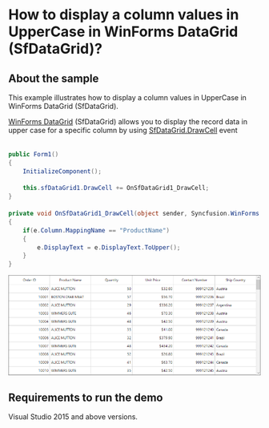 # How to display a column values in UpperCase in WinForms DataGrid (SfDataGrid)?

## About the sample

This example illustrates how to display a column values in UpperCase in WinForms DataGrid (SfDataGrid).

[WinForms DataGrid](https://www.syncfusion.com/winforms-ui-controls/datagrid) (SfDataGrid) allows you to display the record data in upper case for a specific column by using [SfDataGrid.DrawCell](https://help.syncfusion.com/cr/windowsforms/Syncfusion.WinForms.DataGrid.SfDataGrid.html#Syncfusion_WinForms_DataGrid_SfDataGrid_DrawCell) event


```C#

public Form1()
{
    InitializeComponent();

    this.sfDataGrid1.DrawCell += OnSfDataGrid1_DrawCell;
}

private void OnSfDataGrid1_DrawCell(object sender, Syncfusion.WinForms.DataGrid.Events.DrawCellEventArgs e)
{
    if(e.Column.MappingName == "ProductName")
    {
        e.DisplayText = e.DisplayText.ToUpper();
    }
}

```

![UpperCase Column](UpperCase_Column.png)

## Requirements to run the demo 

Visual Studio 2015 and above versions.

